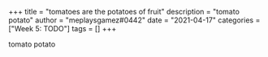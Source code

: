 +++
title = "tomatoes are the potatoes of fruit"
description = "tomato potato"
author = "meplaysgamez#0442"
date = "2021-04-17"
categories = ["Week 5: TODO"]
tags = []
+++

tomato potato
